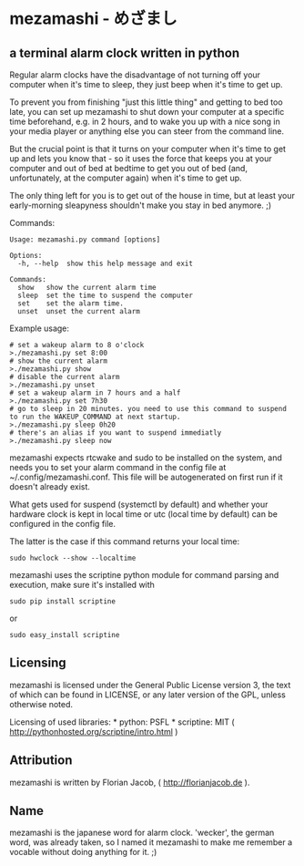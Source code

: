 # mezamashi - めざまし #
## a terminal alarm clock written in python ##

Regular alarm clocks have the disadvantage of not turning off your computer when it's time to sleep, they just beep
when it's time to get up.

To prevent you from finishing "just this little thing" and getting to bed too late, you can set up mezamashi to shut down
your computer at a specific time beforehand, e.g. in 2 hours, and to wake you up with a nice song in your media player or anything else
you can steer from the command line.

But the crucial point is that it turns on your computer when it's time to get up and lets you know that - so it uses
the force that keeps you at your computer and out of bed at bedtime to get you out of bed (and, unfortunately, at the computer
again) when it's time to get up.

The only thing left for you is to get out of the house in time, but at least your early-morning sleapyness shouldn't
make you stay in bed anymore. ;)

Commands:
```
Usage: mezamashi.py command [options]

Options:
  -h, --help  show this help message and exit

Commands:
  show   show the current alarm time
  sleep  set the time to suspend the computer
  set    set the alarm time.
  unset  unset the current alarm
```

Example usage:
```
# set a wakeup alarm to 8 o'clock
>./mezamashi.py set 8:00
# show the current alarm
>./mezamashi.py show
# disable the current alarm
>./mezamashi.py unset
# set a wakeup alarm in 7 hours and a half
>./mezamashi.py set 7h30
# go to sleep in 20 minutes. you need to use this command to suspend to run the WAKEUP_COMMAND at next startup.
>./mezamashi.py sleep 0h20
# there's an alias if you want to suspend immediatly
>./mezamashi.py sleep now
```

mezamashi expects rtcwake and sudo to be installed on the system, and needs you to set your alarm command in the
config file at ~/.config/mezamashi.conf. This file will be autogenerated on first run if it doesn't already exist.

What gets used for suspend (systemctl by default) and whether your hardware clock is kept in local time or utc
(local time by default) can be configured in the config file.


The latter is the case if this command returns your local time:
```
sudo hwclock --show --localtime
```

mezamashi uses the scriptine python module for command parsing and execution, make sure it's installed with
```
sudo pip install scriptine
```
or
```
sudo easy_install scriptine
```

## Licensing ##
mezamashi is licensed under the General Public License version 3,
the text of which can be found in LICENSE, or any later version of the GPL,
unless otherwise noted.

Licensing of used libraries:
	* python: PSFL
	* scriptine: MIT ( http://pythonhosted.org/scriptine/intro.html )

## Attribution ##
mezamashi is written by Florian Jacob, ( http://florianjacob.de ).

## Name ##
mezamashi is the japanese word for alarm clock. 'wecker', the german word, was already taken, so I named it mezamashi
to make me remember a vocable without doing anything for it. ;)
